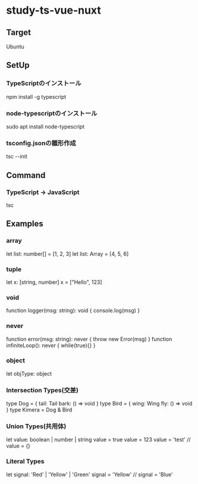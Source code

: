 # study-ts-vue-nuxt

## Target
Ubuntu

## SetUp

### TypeScriptのインストール
npm install -g typescript

### node-typescriptのインストール
sudo apt install node-typescript

### tsconfig.jsonの雛形作成
tsc --init

## Command

### TypeScript -> JavaScript
tsc

## Examples

### array
let list: number[] = [1, 2, 3]
let list: Array<number> = [4, 5, 6]

### tuple
let x: [string, number]
x = ["Hello", 123]

### void
function logger(msg: string): void {
    console.log(msg)
}

### never
function error(msg: string): never {
    throw new Error(msg)
}
function infiniteLoop(): never {
    while(true){}
}

### object
let objType: object

### Intersection Types(交差)
type Dog = {
    tail: Tail
    bark: () => void
}
type Bird = {
    wing: Wing
    fly: () => void
}
type Kimera = Dog & Bird

### Union Types(共用体)
let value: boolean | number | string
value = true
value = 123
value = 'test'
// value = {}

### Literal Types
let signal: 'Red' | 'Yellow' | 'Green'
signal = 'Yellow'
// signal = 'Blue'

